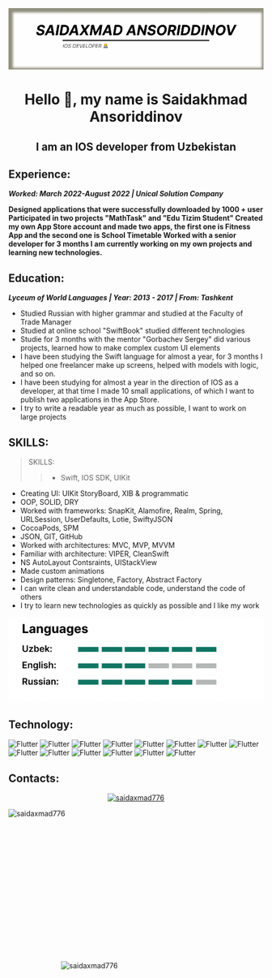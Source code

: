 ![logo](https://github.com/saidaxmad776/saidaxmad776/blob/main/LogoGithub.png)



<h1 align="center">Hello 👋, my name is Saidakhmad Ansoriddinov</h1>

<h2 align="center">I am an IOS developer from Uzbekistan</h2>

## Experience:
___Worked: March 2022-August 2022 | Unical Solution Company___

__Designed applications that were successfully downloaded by 1000 + user
Participated in two projects "MathTask" and "Edu Tizim Student"
Created my own App Store account and made two apps, the first one is Fitness App and the second one is School Timetable
Worked with a senior developer for 3 months
I am currently working on my own projects and learning new technologies.__

## Education:
 ___Lyceum of World Languages | Year: 2013 - 2017 | From: Tashkent___
- Studied Russian with higher grammar and studied at the Faculty of Trade Manager
- Studied at online school "SwiftBook" studied different technologies
- Studie for 3 months with the mentor "Gorbachev Sergey" did various projects, learned how to make complex custom UI elements
- I have been studying the Swift language for almost a year, for 3 months I helped one freelancer make up screens, helped with models with logic, and so on.
- I have been studying for almost a year in the direction of IOS as a developer, at that time I made 10 small applications, of which I want to publish two applications in the App Store.
- I try to write a readable year as much as possible, I want to work on large projects

## SKILLS:
> SKILLS:
>> - Swift, IOS SDK, UIKit
- Creating UI: UIKit StoryBoard, XIB & programmatic
- OOP, SOLID, DRY
- Worked with frameworks: SnapKit, Alamofire, Realm, Spring, URLSession, UserDefaults, Lotie, SwiftyJSON
- CocoaPods, SPM
- JSON, GIT, GitHub
- Worked with architectures: MVC, MVP, MVVM
- Familiar with architecture: VIPER, CleanSwift
- NS AutoLayout Contsraints, UIStackView
- Made custom animations
- Design patterns: Singletone, Factory, Abstract Factory
- I can write clean and understandable code, understand the code of others
- I try to learn new technologies as quickly as possible and I like my work

![logo](https://github.com/saidaxmad776/saidaxmad776/blob/main/language.png)



## Technology:

![Flutter](https://img.shields.io/badge/Swift-black?style=for-the-badge&logo=swift)
![Flutter](https://img.shields.io/badge/Firebase-darkblue?style=for-the-badge&logo=firebase)
![Flutter](https://img.shields.io/badge/Realm-black?style=for-the-badge&logo=realm)
![Flutter](https://img.shields.io/badge/Git-darkblue?style=for-the-badge&logo=git)
![Flutter](https://img.shields.io/badge/Figma-black?style=for-the-badge&logo=figma)
![Flutter](https://img.shields.io/badge/UIKIT-darkblue?style=for-the-badge&logo=uikit)
![Flutter](https://img.shields.io/badge/CocoaPods-black?style=for-the-badge&logo=CocoaPods)
![Flutter](https://img.shields.io/badge/spring-darkblue?style=for-the-badge&logo=spring)
![Flutter](https://img.shields.io/badge/sketch-black?style=for-the-badge&logo=sketch)
![Flutter](https://img.shields.io/badge/postman-darkblue?style=for-the-badge&logo=postman)
![Flutter](https://img.shields.io/badge/html-black?style=for-the-badge&logo=html5)
![Flutter](https://img.shields.io/badge/css-darkblue?style=for-the-badge&logo=css3)
![Flutter](https://img.shields.io/badge/bootstrap-black?style=for-the-badge&logo=bootstrap)
![Flutter](https://img.shields.io/badge/Coredata-darkblue?style=for-the-badge&logo=Coredata)



## Contacts:




<p align="center"> <a href="https: //github.com/ryo-ma/github-profile-trophy"><img src="https://github-profile-trophy.vercel.app/?username=saidaxmad776" alt="saidaxmad776" /></ a> </p>


<p><img align="left" src="https://github-readme-stats.vercel.app/api?username=saidaxmad776&show_icons=true&locale=en" alt="saidaxmad776" height = "300" width = "400" /> </p>

<p><img align="right" src="https://github-readme-streak-stats.herokuapp.com/?user=saidaxmad776&" alt="saidaxmad776" height = "300" width = "400"  /></p>


